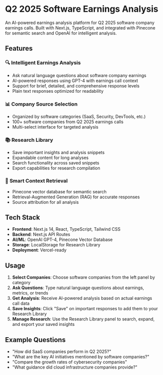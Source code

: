 # Q2 2025 Software Earnings Analysis

An AI-powered earnings analysis platform for Q2 2025 software company earnings calls. Built with Next.js, TypeScript, and integrated with Pinecone for semantic search and OpenAI for intelligent analysis.

## Features

### 🔍 **Intelligent Earnings Analysis**
- Ask natural language questions about software company earnings
- AI-powered responses using GPT-4 with earnings call context
- Support for brief, detailed, and comprehensive response levels
- Plain text responses optimized for readability

### 📊 **Company Source Selection**
- Organized by software categories (SaaS, Security, DevTools, etc.)
- 100+ software companies from Q2 2025 earnings calls
- Multi-select interface for targeted analysis

### 📚 **Research Library**
- Save important insights and analysis snippets
- Expandable content for long analyses
- Search functionality across saved snippets
- Export capabilities for research compilation

### 🎯 **Smart Context Retrieval**
- Pinecone vector database for semantic search
- Retrieval-Augmented Generation (RAG) for accurate responses
- Source attribution for all analysis

## Tech Stack

- **Frontend**: Next.js 14, React, TypeScript, Tailwind CSS
- **Backend**: Next.js API Routes
- **AI/ML**: OpenAI GPT-4, Pinecone Vector Database
- **Storage**: LocalStorage for Research Library
- **Deployment**: Vercel-ready

## Usage

1. **Select Companies**: Choose software companies from the left panel by category
2. **Ask Questions**: Type natural language questions about earnings, metrics, or trends
3. **Get Analysis**: Receive AI-powered analysis based on actual earnings call data
4. **Save Insights**: Click "Save" on important responses to add them to your Research Library
5. **Manage Research**: Use the Research Library panel to search, expand, and export your saved insights

## Example Questions

- "How did SaaS companies perform in Q2 2025?"
- "What are the key AI initiatives mentioned by software companies?"
- "Compare the growth rates of cybersecurity companies"
- "What guidance did cloud infrastructure companies provide?"
